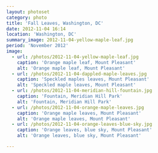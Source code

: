 ```yaml
---
layout: photoset
category: photo
title: 'Fall Leaves, Washington, DC'
date: 2012-11-04 16:14
location: 'Washington, DC'
summary_image: 2012-11-04-yellow-maple-leaf.jpg
period: 'November 2012'
image:
  - url: /photos/2012-11-04-yellow-maple-leaf.jpg
    caption: 'Orange maple leaf, Mount Pleasant'
    alt: 'Orange maple leaf, Mount Pleasant'
  - url: /photos/2012-11-04-dappled-maple-leaves.jpg
    caption: 'Speckled maples leaves, Mount Pleasant'
    alt: 'Speckled maple leaves, Mount Pleasant'
  - url: /photos/2012-11-04-meridian-hill-fountain.jpg
    caption: 'Fountain, Meridian Hill Park'
    alt: 'Fountain, Meridian Hill Park'
  - url: /photos/2012-11-04-orange-maple-leaves.jpg
    caption: 'Orange maple leaves, Mount Pleasant'
    alt: 'Orange maple leaves, Mount Pleasant'
  - url: /photos/2012-11-04-orange-leaves-blue-sky.jpg
    caption: 'Orange leaves, blue sky, Mount Pleasant'
    alt: 'Orange leaves, blue sky, Mount Pleasant'

---
```


